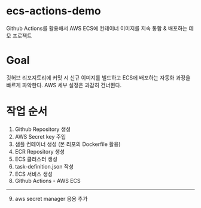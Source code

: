 # ecs-actions-demo
Github Actions를 활용해서 AWS ECS에 컨테이너 이미지를 지속 통합 & 배포하는 데모 프로젝트

# Goal
깃허브 리포지토리에 커밋 시 신규 이미지를 빌드하고 ECS에 배포하는 자동화 과정을 빠르게 파악한다. AWS 세부 설정은 과감히 건너뛴다.

# 작업 순서
1. Github Repository 생성
2. AWS Secret key 주입
3. 샘플 컨테이너 생성 (본 리포의 Dockerfile 활용)
4. ECR Repository 생성
5. ECS 클러스터 생성
6. task-definition.json 작성
7. ECS 서비스 생성
8. Github Actions - AWS ECS 

---
9. aws secret manager 응용 추가
